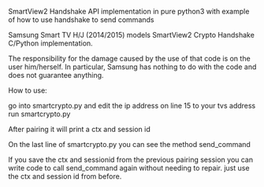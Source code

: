 
SmartView2 Handshake API implementation in pure python3 with example of how to use handshake to send commands

Samsung Smart TV H/J (2014/2015) models SmartView2 Crypto Handshake C/Python implementation.

The responsibility for the damage caused by the use of that code is on the user him/herself. In particular, Samsung has nothing to do with the code and does not guarantee anything.

How to use:

go into smartcrypto.py and edit the ip address on line 15 to your tvs address 
run smartcrypto.py

After pairing it will print a ctx and session id

On the last line of smartcrypto.py you can see the method send_command

If you save the ctx and sessionid from the previous pairing session you can write code to call send_command again without needing to repair. just use the ctx and session id from before.
